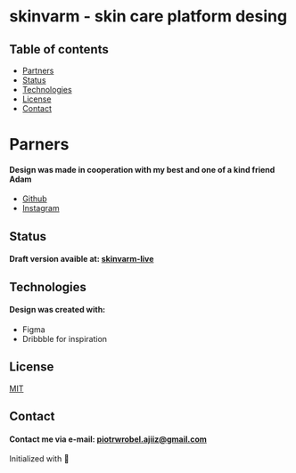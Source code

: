 # skinvarm - skin care platform desing

## Table of contents
* [Partners](#partners)
* [Status](#status)
* [Technologies](#technologies)
* [License](#license)
* [Contact](#contact)

# Parners
#### Design was made in cooperation with my best and one of a kind friend Adam
* [Github](https://github.com/toniezlydeveloper)
* [Instagram](https://www.instagram.com/dmt_b0i/)

## Status
#### Draft version avaible at: [skinvarm-live](https://www.figma.com/file/0TmGIiyamylNrQq84oXgje/Skin-Care-Platform?node-id=0%3A1)

## Technologies
#### Design was created with:
* Figma
* Dribbble for inspiration

## License
[MIT](https://choosealicense.com/licenses/mit/)

## Contact
#### Contact me via e-mail: piotrwrobel.ajiiz@gmail.com

Initialized with 🖤
